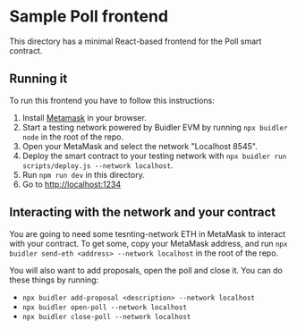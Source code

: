 # Sample Poll frontend

This directory has a minimal React-based frontend for the Poll smart contract.

## Running it

To run this frontend you have to follow this instructions:

1. Install [Metamask](https://metamask.io/) in your browser.
2. Start a testing network powered by Buidler EVM by running `npx buidler node` in the root of the repo.
3. Open your MetaMask and select the network "Localhost 8545".
4. Deploy the smart contract to your testing network with `npx buidler run scripts/deploy.js --network localhost`.
5. Run `npm run dev` in this directory.
6. Go to [http://localhost:1234](http://localhost:1234)

## Interacting with the network and your contract

You are going to need some tesnting-network ETH in MetaMask to interact with your contract. To get some, copy your MetaMask address, and run `npx buidler send-eth <address> --network localhost` in the root of the repo.

You will also want to add proposals, open the poll and close it. You can do these things by running:

* `npx buidler add-proposal <description> --network localhost`
* `npx buidler open-poll --network localhost`
* `npx buidler close-poll --network localhost`